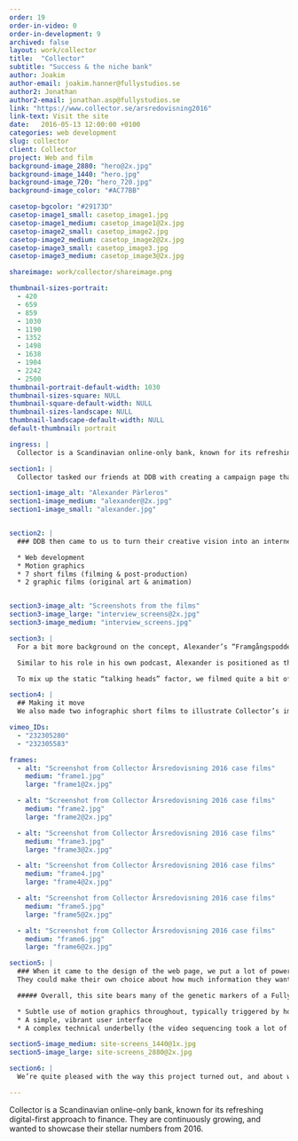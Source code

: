 ```yaml
---
order: 19
order-in-video: 0
order-in-development: 9
archived: false
layout: work/collector
title:  "Collector"
subtitle: "Success & the niche bank"
author: Joakim
author-email: joakim.hanner@fullystudios.se
author2: Jonathan
author2-email: jonathan.asp@fullystudios.se
link: "https://www.collector.se/arsredovisning2016"
link-text: Visit the site
date:   2016-05-13 12:00:00 +0100
categories: web development
slug: collector
client: Collector
project: Web and film
background-image_2880: "hero@2x.jpg"
background-image_1440: "hero.jpg"
background-image_720: "hero_720.jpg"
background-image_color: "#AC77BB"

casetop-bgcolor: "#29173D"
casetop-image1_small: casetop_image1.jpg
casetop-image1_medium: casetop_image1@2x.jpg
casetop-image2_small: casetop_image2.jpg
casetop-image2_medium: casetop_image2@2x.jpg
casetop-image3_small: casetop_image3.jpg
casetop-image3_medium: casetop_image3@2x.jpg

shareimage: work/collector/shareimage.png

thumbnail-sizes-portrait: 
  - 420
  - 659
  - 859
  - 1030
  - 1190
  - 1352
  - 1498
  - 1638
  - 1904
  - 2242
  - 2500
thumbnail-portrait-default-width: 1030
thumbnail-sizes-square: NULL
thumbnail-square-default-width: NULL
thumbnail-sizes-landscape: NULL
thumbnail-landscape-default-width: NULL
default-thumbnail: portrait

ingress: |
  Collector is a Scandinavian online-only bank, known for its refreshing digital-first approach to finance. They are continuously growing, and wanted to showcase their stellar numbers from 2016.

section1: |
  Collector tasked our friends at DDB with creating a campaign page that presented their 2016 Financial Report in an understandable and compelling way. They came up with inspired idea of bringing in a famous Swedish podcaster, Alexander Pärleros. 

section1-image_alt: "Alexander Pärleros"
section1-image_medium: "alexander@2x.jpg"
section1-image_small: "alexander.jpg"


section2: |
  ### DDB then came to us to turn their creative vision into an internet reality, which entailed: 

  * Web development 
  * Motion graphics 
  * 7 short films (filming & post-production) 
  * 2 graphic films (original art & animation) 


section3-image_alt: "Screenshots from the films"
section3-image_large: "interview_screens@2x.jpg"
section3-image_medium: "interview_screens.jpg"

section3: |
  For a bit more background on the concept, Alexander’s “Framgångspodden” (which translates to The Success Podcast) tells stories of Nordic entrepreneurs disrupting industries through creativity and sheer determination. 

  Similar to his role in his own podcast, Alexander is positioned as the “host” of the Collector campaign page. He conducts a series of interviews with the heads of key departments at Collector, which we filmed at their Gothenburg headquarters. 

  To mix up the static “talking heads” factor, we filmed quite a bit of B roll showing Collector employees doing their everyday work. The footage flaunts the company culture perfectly: open and relaxed, yet intelligent, tuned-in and motivated. With many of the computer screens showing code, it drives home the fact that Collector is indeed an IT powerhouse. 

section4: |
  ## Making it move
  We also made two infographic short films to illustrate Collector’s impressive business success stories from last year. They are all about banking services, which can easily be snooze-inducing. So in the translation to movies, we aimed to make them brisk, inspiring stories. With a hint of comedy too.

vimeo_IDs: 
  - "232305280"
  - "232305583"

frames:
  - alt: "Screenshot from Collector Årsredovisning 2016 case films"
    medium: "frame1.jpg"
    large: "frame1@2x.jpg"

  - alt: "Screenshot from Collector Årsredovisning 2016 case films"
    medium: "frame2.jpg"
    large: "frame2@2x.jpg"

  - alt: "Screenshot from Collector Årsredovisning 2016 case films"
    medium: "frame3.jpg"
    large: "frame3@2x.jpg"

  - alt: "Screenshot from Collector Årsredovisning 2016 case films"
    medium: "frame4.jpg"
    large: "frame4@2x.jpg"

  - alt: "Screenshot from Collector Årsredovisning 2016 case films"
    medium: "frame5.jpg"
    large: "frame5@2x.jpg"

  - alt: "Screenshot from Collector Årsredovisning 2016 case films"
    medium: "frame6.jpg"
    large: "frame6@2x.jpg" 

section5: |
  ### When it came to the design of the web page, we put a lot of power in the hands of the user.
  They could make their own choice about how much information they wanted to choose about a topic by using the toggle-down sections. Or they could take a passive approach: we wrapped the Vimeo API in a playlist function so the films would play in a continuous sequence, Netflix-binging style. 

  ##### Overall, this site bears many of the genetic markers of a Fully Studios production:

  * Subtle use of motion graphics throughout, typically triggered by hovers. 
  * A simple, vibrant user interface 
  * A complex technical underbelly (the video sequencing took a lot of elbow grease to become so seamless, for instance).   

section5-image_medium: site-screens_1440@1x.jpg
section5-image_large: site-screens_2880@2x.jpg

section6: |
  We’re quite pleased with the way this project turned out, and about what it means for us. Last year we set a goal to be a half web, half film studio. Judging by the extent of in-house talent that generated the art, film and code on this campaign page, it looks like we’ve made it. And in good time too! 

---
```

Collector is a Scandinavian online-only bank, known for its refreshing digital-first approach to finance. They are continuously growing, and wanted to showcase their stellar numbers from 2016.


